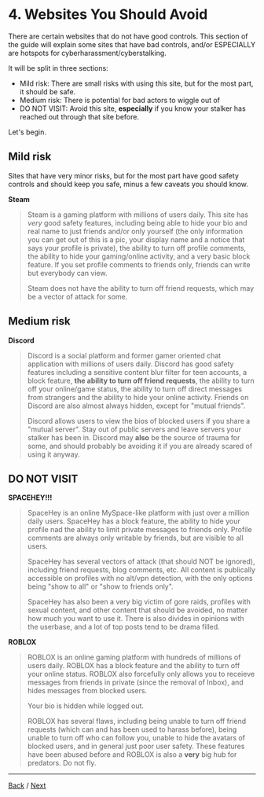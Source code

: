# 4. Websites You Should Avoid
There are certain websites that do not have good controls. This section of the guide will explain some sites that have bad controls, and/or ESPECIALLY are hotspots for cyberharassment/cyberstalking.

It will be split in three sections:
- Mild risk: There are small risks with using this site, but for the most part, it should be safe.
- Medium risk: There is potential for bad actors to wiggle out of
- DO NOT VISIT: Avoid this site, **especially** if you know your stalker has reached out through that site before.

Let's begin.

## Mild risk
Sites that have very minor risks, but for the most part have good safety controls and should keep you safe, minus a few caveats you should know.

**Steam**
> Steam is a gaming platform with millions of users daily. This site has *very* good safety features, including being able to hide your bio and real name to just friends and/or only yourself (the only information you can get out of this is a pic, your display name and a notice that says your profile is private), the ability to turn off profile comments, the ability to hide your gaming/online activity, and a very basic block feature. If you set profile comments to friends only, friends can write but everybody can view.
>
> Steam does not have the ability to turn off friend requests, which may be a vector of attack for some.

## Medium risk
**Discord**
> Discord is a social platform and former gamer oriented chat application with millions of users daily. Discord has good safety features including a sensitive content blur filter for teen accounts, a block feature, **the ability to turn off friend requests**, the ability to turn off your online/game status, the ability to turn off direct messages from strangers and the ability to hide your online activity. Friends on Discord are also almost always hidden, except for "mutual friends".
>
> Discord allows users to view the bios of blocked users if you share a "mutual server". Stay out of public servers and leave servers your stalker has been in. Discord may **also** be the source of trauma for some, and should probably be avoiding it if you are already scared of using it anyway.

## DO NOT VISIT
**SPACEHEY!!!**
> SpaceHey is an online MySpace-like platform with just over a million daily users. SpaceHey has a block feature, the ability to hide your profile nad the ability to limit private messages to friends only. Profile comments are always only writable by friends, but are visible to all users.
>
> SpaceHey has several vectors of attack (that should NOT be ignored), including friend requests, blog comments, etc. All content is publically accessible on profiles with no alt/vpn detection, with the only options being "show to all" or "show to friends only".
>
> SpaceHey has also been a very big victim of gore raids, profiles with sexual content, and other content that should be avoided, no matter how much you want to use it. There is also divides in opinions with the userbase, and a lot of top posts tend to be drama filled.

**ROBLOX**
> ROBLOX is an online gaming platform with hundreds of millions of users daily. ROBLOX has a block feature and the ability to turn off your online status. ROBLOX also forcefully only allows you to receieve messages from friends in private (since the removal of Inbox), and hides messages from blocked users.
>
> Your bio is hidden while logged out.
>
> ROBLOX has several flaws, including being unable to turn off friend requests (which can and has been used to harass before), being unable to turn off who can follow you, unable to hide the avatars of blocked users, and in general just poor user safety. These features have been abused before and ROBLOX is also a **very** big hub for predators. Do not fly.

***

[Back](3-yesno.md) / [Next](5-resources.md)